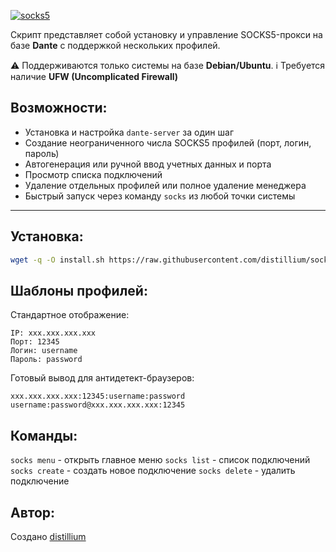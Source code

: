 <p aling="center"><a href="https://github.com/distillium/soxks5-proxy-manager">
 <picture>
   <source media="(prefers-color-scheme: dark)" srcset="./media/logo.png" />
   <source media="(prefers-color-scheme: light)" srcset="./media/logo-black.png" />
   <img alt="socks5" src="./media/logo.png" />
 </picture>
</a></p>

Скрипт представляет собой установку и управление SOCKS5-прокси на базе **Dante** с поддержкой нескольких профилей.

⚠️ Поддерживаются только системы на базе **Debian/Ubuntu**.
ℹ️ Требуется наличие **UFW (Uncomplicated Firewall)**

## Возможности:
- Установка и настройка `dante-server` за один шаг
- Создание неограниченного числа SOCKS5 профилей (порт, логин, пароль)
- Автогенерация или ручной ввод учетных данных и порта
- Просмотр списка подключений
- Удаление отдельных профилей или полное удаление менеджера
- Быстрый запуск через команду `socks` из любой точки системы

---

## Установка:
```bash
wget -q -O install.sh https://raw.githubusercontent.com/distillium/socks5-proxy-manager/main/install.sh && chmod +x install.sh && sudo ./install.sh
```

## Шаблоны профилей:
Стандартное отображение:
```
IP: xxx.xxx.xxx.xxx
Порт: 12345
Логин: username
Пароль: password
```

Готовый вывод для антидетект-браузеров:
```
xxx.xxx.xxx.xxx:12345:username:password
username:password@xxx.xxx.xxx.xxx:12345
```

## Команды:
`socks menu` - открыть главное меню 
`socks list` - список подключений 
`socks create` - создать новое подключение 
`socks delete` - удалить подключение

## Автор:
Создано [distillium](https://github.com/distillium)
